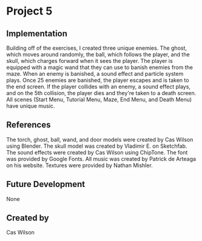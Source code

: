 # Project 5


## Implementation
Building off of the exercises, I created three unique enemies. The ghost, which moves around randomly, the ball, which follows the player, and the skull, which charges forward when it sees the player. The player is equipped with a magic wand that they can use to banish enemies from the maze. When an enemy is banished, a sound effect and particle system plays. Once 25 enemies are banished, the player escapes and is taken to the end screen. If the player collides with an enemy, a sound effect plays, and on the 5th collision, the player dies and they're taken to a death screen. All scenes (Start Menu, Tutorial Menu, Maze, End Menu, and Death Menu) have unique music.

## References
The torch, ghost, ball, wand, and door models were created by Cas Wilson using Blender. The skull model was created by Vladimir E. on Sketchfab. The sound effects were created by Cas Wilson using ChipTone. The font was provided by Google Fonts. All music was created by Patrick de Arteaga on his website. Textures were provided by Nathan Mishler.

## Future Development
None

## Created by
Cas Wilson